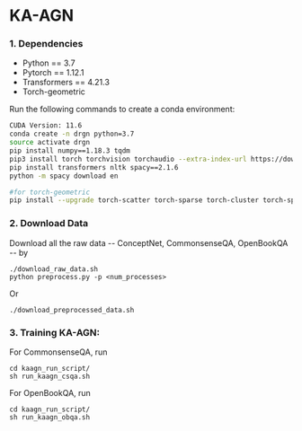 # KA-AGN

### 1. Dependencies

- Python == 3.7
- Pytorch == 1.12.1
- Transformers == 4.21.3
- Torch-geometric

Run the following commands to create a conda environment:

```bash
CUDA Version: 11.6
conda create -n drgn python=3.7
source activate drgn
pip install numpy==1.18.3 tqdm
pip3 install torch torchvision torchaudio --extra-index-url https://download.pytorch.org/whl/cu116
pip install transformers nltk spacy==2.1.6
python -m spacy download en

#for torch-geometric
pip install --upgrade torch-scatter torch-sparse torch-cluster torch-spline-conv torch-geometric -f https://data.pyg.org/whl/torch-1.12.1+cu116.html
```

### 2. Download Data

Download all the raw data -- ConceptNet, CommonsenseQA, OpenBookQA -- by

```
./download_raw_data.sh
python preprocess.py -p <num_processes>
```

Or

```
./download_preprocessed_data.sh
```

### 3. Training KA-AGN:

For CommonsenseQA, run

```
cd kaagn_run_script/
sh run_kaagn_csqa.sh
```

For OpenBookQA, run

```
cd kaagn_run_script/
sh run_kaagn_obqa.sh
```
